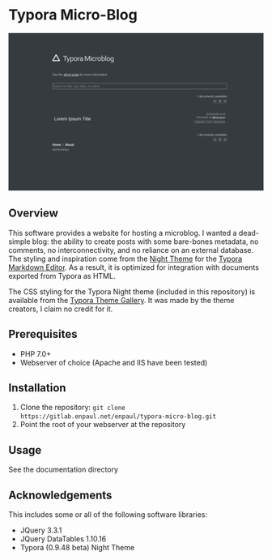 # Typora Micro-Blog

![Screenshot](https://github.com/enpaul/typora-micro-blog/blob/master/_documentation/screenshot-homepage.png)

## Overview
This software provides a website for hosting a microblog. I wanted a dead-simple blog: the ability to create posts with some bare-bones metadata, no comments, no interconnectivity, and no reliance on an external database. The styling and inspiration come from the [Night Theme](http://theme.typora.io/theme/Night/) for the [Typora Markdown Editor](https://typora.io/). As a result, it is optimized for integration with documents exported from Typora as HTML.

The CSS styling for the Typora Night theme (included in this repository) is available from the [Typora Theme Gallery](http://theme.typora.io). It was made by the theme creators, I claim no credit for it.

## Prerequisites
* PHP 7.0+
* Webserver of choice (Apache and IIS have been tested)

## Installation
1. Clone the repository: `git clone https://gitlab.enpaul.net/enpaul/typora-micro-blog.git`
2. Point the root of your webserver at the repository

## Usage
See the documentation directory

## Acknowledgements
This includes some or all of the following software libraries:

* JQuery 3.3.1
* JQuery DataTables 1.10.16
* Typora (0.9.48 beta) Night Theme
